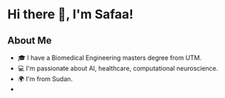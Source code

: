 # Hi there 👋, I'm Safaa!

## About Me
- 🎓 I have a Biomedical Engineering masters degree from UTM.
- 💻 I'm passionate about AI, healthcare, computational neuroscience.
- 🌍 I'm from Sudan.
- 
